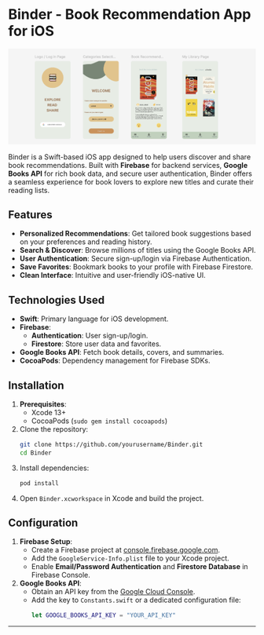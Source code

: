 # Binder - Book Recommendation App for iOS

![Binder User Interface](ui.png)

Binder is a Swift-based iOS app designed to help users discover and share book recommendations. Built with **Firebase** for backend services, **Google Books API** for rich book data, and secure user authentication, Binder offers a seamless experience for book lovers to explore new titles and curate their reading lists.

## Features

- **Personalized Recommendations**: Get tailored book suggestions based on your preferences and reading history.
- **Search & Discover**: Browse millions of titles using the Google Books API.
- **User Authentication**: Secure sign-up/login via Firebase Authentication.
- **Save Favorites**: Bookmark books to your profile with Firebase Firestore.
- **Clean Interface**: Intuitive and user-friendly iOS-native UI.

## Technologies Used

- **Swift**: Primary language for iOS development.
- **Firebase**: 
  - **Authentication**: User sign-up/login.
  - **Firestore**: Store user data and favorites.
- **Google Books API**: Fetch book details, covers, and summaries.
- **CocoaPods**: Dependency management for Firebase SDKs.

## Installation

1. **Prerequisites**: 
   - Xcode 13+
   - CocoaPods (`sudo gem install cocoapods`)
2. Clone the repository:
   ```bash
   git clone https://github.com/yourusername/Binder.git
   cd Binder
   ```
3. Install dependencies:
   ```bash
   pod install
   ```
4. Open `Binder.xcworkspace` in Xcode and build the project.

## Configuration

1. **Firebase Setup**:
   - Create a Firebase project at [console.firebase.google.com](https://console.firebase.google.com/).
   - Add the `GoogleService-Info.plist` file to your Xcode project.
   - Enable **Email/Password Authentication** and **Firestore Database** in Firebase Console.
2. **Google Books API**:
   - Obtain an API key from the [Google Cloud Console](https://console.cloud.google.com/).
   - Add the key to `Constants.swift` or a dedicated configuration file:
     ```swift
     let GOOGLE_BOOKS_API_KEY = "YOUR_API_KEY"
     ```
---
